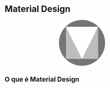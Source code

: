 # Material Design

<div align='center'>
<img src='../../assets/material_design.png' width=150>
</div>

## O que é Material Design
